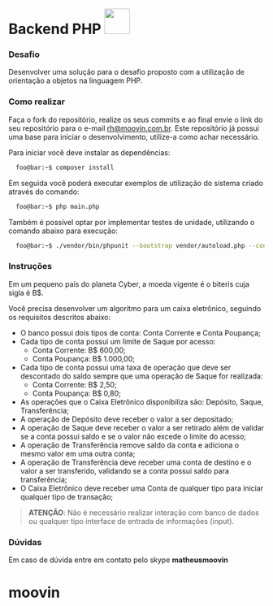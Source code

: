 # Backend PHP <img src="https://www.moovin.com.br/assets/images/svg/logo2.svg" width="50">

### Desafio

Desenvolver uma solução para o desafio proposto com a utilização de orientação a objetos na linguagem PHP.

### Como realizar

Faça o fork do repositório, realize os seus commits e ao final envie o link do seu repositório para o e-mail rh@moovin.com.br. Este repositório já possui uma base para iniciar o desenvolvimento, utilize-a como achar necessário. 

Para iniciar você deve instalar as dependências:
```zsh
  foo@bar:~$ composer install
```
Em seguida você poderá executar exemplos de utilização do sistema criado através do comando:
```zsh
  foo@bar:~$ php main.php
```
Também é possível optar por implementar testes de unidade, utilizando o comando abaixo para execução:
```zsh
  foo@bar:~$ ./vendor/bin/phpunit --bootstrap vendor/autoload.php --configuration phpunit.xml
```

### Instruções

Em um pequeno país do planeta Cyber, a moeda vigente é o biteris cuja sigla é B$.

Você precisa desenvolver um algoritmo para um caixa eletrônico, seguindo os requisitos descritos abaixo:

- O banco possui dois tipos de conta: Conta Corrente e Conta Poupança;
- Cada tipo de conta possui um limite de Saque por acesso:
	- Conta Corrente: B$ 600,00;
	- Conta Poupança: B$ 1.000,00;
- Cada tipo de conta possui uma taxa de operação que deve ser descontado do saldo sempre que uma operação de Saque for realizada:
	- Conta Corrente: B$ 2,50;
	- Conta Poupança: B$ 0,80;
- As operações que o Caixa Eletrônico disponibiliza são: Depósito, Saque, Transferência;
- A operação de Depósito deve receber o valor a ser depositado;
- A operação de Saque deve receber o valor a ser retirado além de validar se a conta possui saldo e se o valor não excede o limite do acesso;
- A operação de Transferência remove saldo da conta e adiciona o mesmo valor em uma outra conta;
- A operação de Transferência deve receber uma conta de destino e o valor a ser transferido, validando se a conta possui saldo para transferência;
- O Caixa Eletrônico deve receber uma Conta de qualquer tipo para iniciar qualquer tipo de transação;

> **ATENÇÃO**: Não é necessário realizar interação com banco de dados ou qualquer tipo interface de entrada de informações (input).

### Dúvidas

Em caso de dúvida entre em contato pelo skype **matheusmoovin**

# moovin

